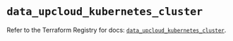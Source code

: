 # `data_upcloud_kubernetes_cluster`

Refer to the Terraform Registry for docs: [`data_upcloud_kubernetes_cluster`](https://registry.terraform.io/providers/upcloudltd/upcloud/4.0.0/docs/data-sources/kubernetes_cluster).
